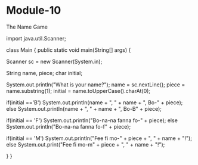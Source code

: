 # Module-10
The Name Game

import java.util.Scanner;

class Main {
  public static void main(String[] args) {
  
  Scanner sc = new Scanner(System.in);

  String name, piece;
  char initial;

  System.out.println("What is your name?");
  name = sc.nextLine();
  piece = name.substring(1);
  initial = name.toUpperCase().charAt(0);

  if(initial =='B')
    System.out.println(name + ", " + name + ", Bo-" + piece);
  else
    System.out.println(name + ", " + name + ", Bo-B" + piece);

  if(initial == 'F')
    System.out.println("Bo-na-na fanna fo-" + piece);
  else
    System.out.println("Bo-na-na fanna fo-f" + piece);

  if(initial == 'M')
    System.out.println("Fee fi mo-" + piece + ", " + name + "!");
  else
    System.out.print("Fee fi mo-m" + piece + ", " + name + "!");
  
  }
} 
